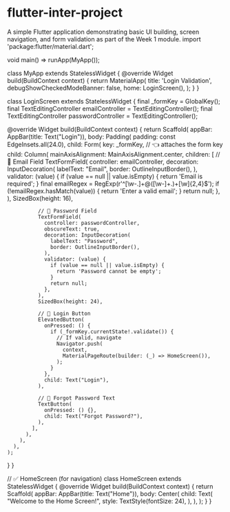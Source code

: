 # flutter-inter-project
A simple Flutter application demonstrating basic UI building, screen navigation, and form validation as part of the Week 1 module.
import 'package:flutter/material.dart';

void main() => runApp(MyApp());

class MyApp extends StatelessWidget {
  @override
  Widget build(BuildContext context) {
    return MaterialApp(
      title: 'Login Validation',
      debugShowCheckedModeBanner: false,
      home: LoginScreen(),
    );
  }
}

class LoginScreen extends StatelessWidget {
  final _formKey = GlobalKey<FormState>();
  final TextEditingController emailController = TextEditingController();
  final TextEditingController passwordController = TextEditingController();

  @override
  Widget build(BuildContext context) {
    return Scaffold(
      appBar: AppBar(title: Text("Login")),
      body: Padding(
        padding: const EdgeInsets.all(24.0),
        child: Form(
          key: _formKey, // 👈 attaches the form key
          child: Column(
            mainAxisAlignment: MainAxisAlignment.center,
            children: [
              // 🔹 Email Field
              TextFormField(
                controller: emailController,
                decoration: InputDecoration(
                  labelText: "Email",
                  border: OutlineInputBorder(),
                ),
                validator: (value) {
                  if (value == null || value.isEmpty) {
                    return 'Email is required';
                  }
                  final emailRegex = RegExp(r'^[\w-\.]+@([\w-]+\.)+[\w]{2,4}$');
                  if (!emailRegex.hasMatch(value)) {
                    return 'Enter a valid email';
                  }
                  return null;
                },
              ),
              SizedBox(height: 16),

              // 🔹 Password Field
              TextFormField(
                controller: passwordController,
                obscureText: true,
                decoration: InputDecoration(
                  labelText: "Password",
                  border: OutlineInputBorder(),
                ),
                validator: (value) {
                  if (value == null || value.isEmpty) {
                    return 'Password cannot be empty';
                  }
                  return null;
                },
              ),
              SizedBox(height: 24),

              // 🔹 Login Button
              ElevatedButton(
                onPressed: () {
                  if (_formKey.currentState!.validate()) {
                    // If valid, navigate
                    Navigator.push(
                      context,
                      MaterialPageRoute(builder: (_) => HomeScreen()),
                    );
                  }
                },
                child: Text("Login"),
              ),

              // 🔹 Forgot Password Text
              TextButton(
                onPressed: () {},
                child: Text("Forgot Password?"),
              ),
            ],
          ),
        ),
      ),
    );
  }
}

// ✅ HomeScreen (for navigation)
class HomeScreen extends StatelessWidget {
  @override
  Widget build(BuildContext context) {
    return Scaffold(
      appBar: AppBar(title: Text("Home")),
      body: Center(
        child: Text(
          "Welcome to the Home Screen!",
          style: TextStyle(fontSize: 24),
        ),
      ),
    );
  }
}

